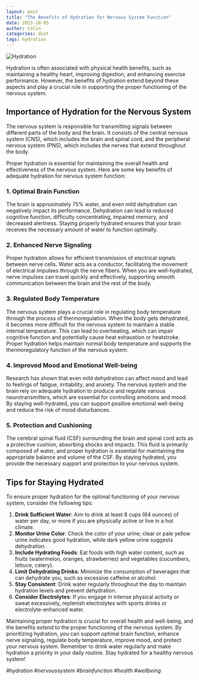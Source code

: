 ```yaml
---
layout: post
title: "The Benefits of Hydration for Nervous System Function"
date: 2023-10-05
author: Colin
categories: diet
tags: hydration
---
```


![Hydration](https://source.unsplash.com/1600x900/?hydration)

Hydration is often associated with physical health benefits, such as maintaining a healthy heart, improving digestion, and enhancing exercise performance. However, the benefits of hydration extend beyond these aspects and play a crucial role in supporting the proper functioning of the nervous system.

## Importance of Hydration for the Nervous System

The nervous system is responsible for transmitting signals between different parts of the body and the brain. It consists of the central nervous system (CNS), which includes the brain and spinal cord, and the peripheral nervous system (PNS), which includes the nerves that extend throughout the body.

Proper hydration is essential for maintaining the overall health and effectiveness of the nervous system. Here are some key benefits of adequate hydration for nervous system function:

### 1. Optimal Brain Function

The brain is approximately 75% water, and even mild dehydration can negatively impact its performance. Dehydration can lead to reduced cognitive function, difficulty concentrating, impaired memory, and decreased alertness. Staying properly hydrated ensures that your brain receives the necessary amount of water to function optimally.

### 2. Enhanced Nerve Signaling

Proper hydration allows for efficient transmission of electrical signals between nerve cells. Water acts as a conductor, facilitating the movement of electrical impulses through the nerve fibers. When you are well-hydrated, nerve impulses can travel quickly and effectively, supporting smooth communication between the brain and the rest of the body.

### 3. Regulated Body Temperature

The nervous system plays a crucial role in regulating body temperature through the process of thermoregulation. When the body gets dehydrated, it becomes more difficult for the nervous system to maintain a stable internal temperature. This can lead to overheating, which can impair cognitive function and potentially cause heat exhaustion or heatstroke. Proper hydration helps maintain normal body temperature and supports the thermoregulatory function of the nervous system.

### 4. Improved Mood and Emotional Well-being

Research has shown that even mild dehydration can affect mood and lead to feelings of fatigue, irritability, and anxiety. The nervous system and the brain rely on adequate hydration to produce and regulate various neurotransmitters, which are essential for controlling emotions and mood. By staying well-hydrated, you can support positive emotional well-being and reduce the risk of mood disturbances.

### 5. Protection and Cushioning

The cerebral spinal fluid (CSF) surrounding the brain and spinal cord acts as a protective cushion, absorbing shocks and impacts. This fluid is primarily composed of water, and proper hydration is essential for maintaining the appropriate balance and volume of the CSF. By staying hydrated, you provide the necessary support and protection to your nervous system.

## Tips for Staying Hydrated

To ensure proper hydration for the optimal functioning of your nervous system, consider the following tips:

1. **Drink Sufficient Water**: Aim to drink at least 8 cups (64 ounces) of water per day, or more if you are physically active or live in a hot climate.
2. **Monitor Urine Color**: Check the color of your urine; clear or pale yellow urine indicates good hydration, while dark yellow urine suggests dehydration.
3. **Include Hydrating Foods**: Eat foods with high water content, such as fruits (watermelon, oranges, strawberries) and vegetables (cucumbers, lettuce, celery).
4. **Limit Dehydrating Drinks**: Minimize the consumption of beverages that can dehydrate you, such as excessive caffeine or alcohol.
5. **Stay Consistent**: Drink water regularly throughout the day to maintain hydration levels and prevent dehydration.
6. **Consider Electrolytes**: If you engage in intense physical activity or sweat excessively, replenish electrolytes with sports drinks or electrolyte-enhanced water.

Maintaining proper hydration is crucial for overall health and well-being, and the benefits extend to the proper functioning of the nervous system. By prioritizing hydration, you can support optimal brain function, enhance nerve signaling, regulate body temperature, improve mood, and protect your nervous system. Remember to drink water regularly and make hydration a priority in your daily routine. Stay hydrated for a healthy nervous system!

*#hydration #nervoussystem #brainfunction #health #wellbeing*